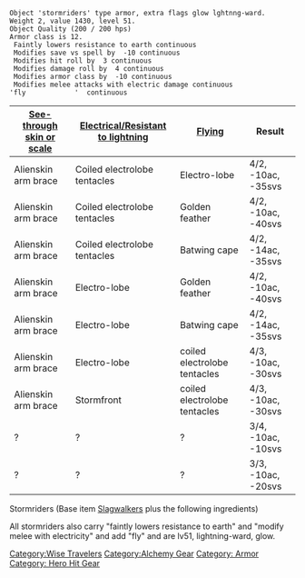 `Object 'stormriders' type armor, extra flags glow lghtnng-ward.`  
`Weight 2, value 1430, level 51.`  
`Object Quality (200 / 200 hps)`  
`Armor class is 12.`  
` Faintly lowers resistance to earth continuous`  
` Modifies save vs spell by  -10 continuous`  
` Modifies hit roll by  3 continuous`  
` Modifies damage roll by  4 continuous`  
` Modifies armor class by  -10 continuous`  
` Modifies melee attacks with electric damage continuous`  
`'fly            '  continuous`

| [See-through skin or scale](Alchemical_Ingredients_-_See_Through_skin_or_Scale "wikilink") | [Electrical/Resistant to lightning](Alchemical_Ingredients_-_Electrical_or_Resistant_to_Lightning "wikilink") | [Flying](Alchemical_Ingredients_-_Flying_Source "wikilink") | Result             |
|--------------------------------------------------------------------------------------------|---------------------------------------------------------------------------------------------------------------|-------------------------------------------------------------|--------------------|
| Alienskin arm brace                                                                        | Coiled electrolobe tentacles                                                                                  | Electro-lobe                                                | 4/2, -10ac, -35svs |
| Alienskin arm brace                                                                        | Coiled electrolobe tentacles                                                                                  | Golden feather                                              | 4/2, -10ac, -40svs |
| Alienskin arm brace                                                                        | Coiled electrolobe tentacles                                                                                  | Batwing cape                                                | 4/2, -14ac, -35svs |
| Alienskin arm brace                                                                        | Electro-lobe                                                                                                  | Golden feather                                              | 4/2, -10ac, -40svs |
| Alienskin arm brace                                                                        | Electro-lobe                                                                                                  | Batwing cape                                                | 4/2, -14ac, -35svs |
| Alienskin arm brace                                                                        | Electro-lobe                                                                                                  | coiled electrolobe tentacles                                | 4/3, -10ac, -30svs |
| Alienskin arm brace                                                                        | Stormfront                                                                                                    | coiled electrolobe tentacles                                | 4/3, -10ac, -30svs |
| ?                                                                                          | ?                                                                                                             | ?                                                           | 3/4, -10ac, -10svs |
| ?                                                                                          | ?                                                                                                             | ?                                                           | 3/3, -10ac, -20svs |

Stormriders (Base item [Slagwalkers](Slagwalkers "wikilink") plus the
following ingredients)

All stormriders also carry "faintly lowers resistance to earth" and
"modify melee with electricity" and add "fly" and are lv51,
lightning-ward, glow.

[Category:Wise Travelers](Category:Wise_Travelers "wikilink")
[Category:Alchemy Gear](Category:Alchemy_Gear "wikilink") [Category:
Armor](Category:_Armor "wikilink") [Category: Hero Hit
Gear](Category:_Hero_Hit_Gear "wikilink")
